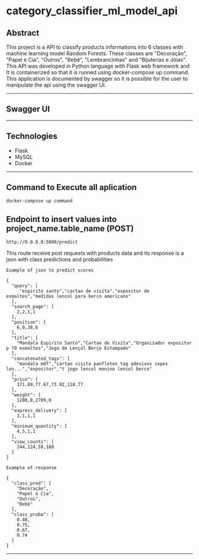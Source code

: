 # category_classifier_ml_model_api

## Abstract

This project is a API to classify products informations into 6 classes with machine learning model Random Forests. These classes are "Decoração", "Papel e Cia", "Outros", "Bebê", "Lembrancinhas" and "Bijuterias e Jóias". This API was developed in Python language with Flask web framework and It is containerized so that it is runned using docker-compose up command. This application is documented by swagger so it is possible for the user to manipulate the api using the swagger UI. 

---

## Swagger UI

---

## Technologies

- Flask
- MySQL
- Docker

---

## Command to Execute all aplication

```docker-compose up command```

## Endpoint to insert values into project_name.table_name (POST)

```http://0.0.0.0:5000/predict```

This route receive post requests with products data and its response is a json with class predictions and probabilities  


```
Example of json to predict scores

{
  "query": [
     "espirito santo","cartao de visita","expositor de esmaltes","medidas lencol para berco americano"
  ],
  "search_page": [
    2,2,1,1	
  ],
  "position": [
    6,0,38,6
  ],
  "title": [
    "Mandala Espirito Santo","Cartao de Visita","Organizador expositor p 70 esmaltes","Jogo de Lençol Berço Estampado"	
  ],
  "concatenated_tags": [
    "mandala mdf","cartao visita panfletos tag adesivos copos lon...","expositor","t jogo lencol menino lencol berco"
  ],
  "price": [
    171.89,77.67,73.92,118.77
  ],
  "weight": [
    1200,8,2709,0
  ],
  "express_delivery": [
    1,1,1,1
  ],
  "minimum_quantity": [
    4,5,1,1
  ],
  "view_counts": [
    244,124,59,180
  ]
}
```

```
Example of response

{
  "class_pred": [
    "Decoração",
    "Papel e Cia",
    "Outros",
    "Bebê"
  ],
  "class_proba": [
    0.48,
    0.75,
    0.67,
    0.74
  ]
}

```
---
